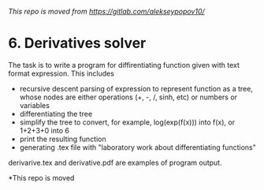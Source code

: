 *This repo is moved from https://gitlab.com/alekseypopov10/*
# 6. Derivatives solver

The task is to write a program for diffirentiating function given with text format expression. This includes
- recursive descent parsing of expression to represent function as a tree, whose nodes are either operations (+, -, /, sinh, etc) or numbers or variables
- differentiating the tree
- simplify the tree to convert, for example, log(exp(f(x))) into f(x), or 1+2+3+0 into 6 
- print the resulting function
- generating .tex file with "laboratory work about differentiating functions"

derivarive.tex and derivative.pdf are examples of program output.

*This repo is moved
